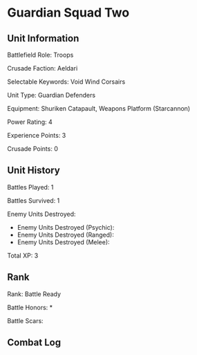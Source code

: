 Guardian Squad Two
====

Unit Information
----

Battlefield Role: Troops

Crusade Faction: Aeldari

Selectable Keywords: Void Wind Corsairs

Unit Type: Guardian Defenders

Equipment: Shuriken Catapault, Weapons Platform (Starcannon)

Power Rating: 4

Experience Points: 3

Crusade Points: 0


Unit History
---
Battles Played: 1

Battles Survived: 1

Enemy Units Destroyed: 
* Enemy Units Destroyed (Psychic):
* Enemy Units Destroyed (Ranged):
* Enemy Units Destroyed (Melee):

Total XP: 3

Rank
----
Rank: Battle Ready

Battle Honors:
* 

Battle Scars:


Combat Log
---
